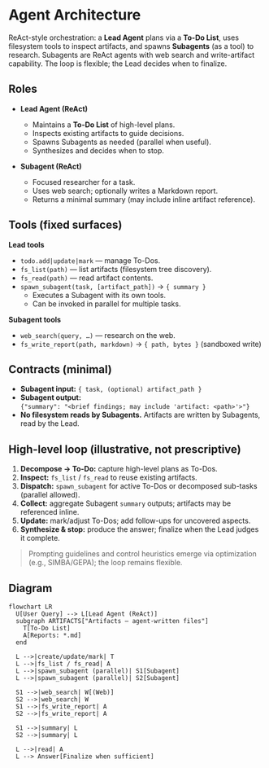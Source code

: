 # Agent Architecture

ReAct-style orchestration: a **Lead Agent** plans via a **To-Do List**, uses filesystem tools to inspect artifacts, and spawns **Subagents** (as a tool) to research. Subagents are ReAct agents with web search and write-artifact capability. The loop is flexible; the Lead decides when to finalize.

## Roles

- **Lead Agent (ReAct)**
  - Maintains a **To-Do List** of high-level plans.
  - Inspects existing artifacts to guide decisions.
  - Spawns Subagents as needed (parallel when useful).
  - Synthesizes and decides when to stop.

- **Subagent (ReAct)**
  - Focused researcher for a task.
  - Uses web search; optionally writes a Markdown report.
  - Returns a minimal summary (may include inline artifact reference).

## Tools (fixed surfaces)

**Lead tools**
- `todo.add|update|mark` — manage To-Dos.
- `fs_list(path)` — list artifacts (filesystem tree discovery).
- `fs_read(path)` — read artifact contents.
- `spawn_subagent(task, [artifact_path])` → `{ summary }`
  - Executes a Subagent with its own tools.
  - Can be invoked in parallel for multiple tasks.

**Subagent tools**
- `web_search(query, …)` — research on the web.
- `fs_write_report(path, markdown)` → `{ path, bytes }` (sandboxed write)

## Contracts (minimal)

- **Subagent input:** `{ task, (optional) artifact_path }`
- **Subagent output:**  
  `{"summary": "<brief findings; may include 'artifact: <path>'>"}`
- **No filesystem reads by Subagents.** Artifacts are written by Subagents, read by the Lead.

## High-level loop (illustrative, not prescriptive)

1) **Decompose → To-Do:** capture high-level plans as To-Dos.  
2) **Inspect:** `fs_list` / `fs_read` to reuse existing artifacts.  
3) **Dispatch:** `spawn_subagent` for active To-Dos or decomposed sub-tasks (parallel allowed).  
4) **Collect:** aggregate Subagent `summary` outputs; artifacts may be referenced inline.  
5) **Update:** mark/adjust To-Dos; add follow-ups for uncovered aspects.  
6) **Synthesize & stop:** produce the answer; finalize when the Lead judges it complete.

> Prompting guidelines and control heuristics emerge via optimization (e.g., SIMBA/GEPA); the loop remains flexible.

## Diagram

```mermaid
flowchart LR
  U[User Query] --> L[Lead Agent (ReAct)]
  subgraph ARTIFACTS["Artifacts — agent-written files"]
    T[To-Do List]
    A[Reports: *.md]
  end

  L -->|create/update/mark| T
  L -->|fs_list / fs_read| A
  L -->|spawn_subagent (parallel)| S1[Subagent]
  L -->|spawn_subagent (parallel)| S2[Subagent]

  S1 -->|web_search| W[(Web)]
  S2 -->|web_search| W
  S1 -->|fs_write_report| A
  S2 -->|fs_write_report| A

  S1 -->|summary| L
  S2 -->|summary| L

  L -->|read| A
  L --> Answer[Finalize when sufficient]
